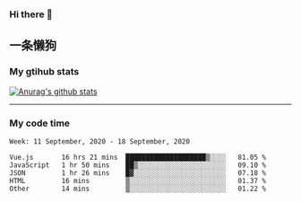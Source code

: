### Hi there 👋

## 一条懒狗
<!--
**kiss-me-quickly/kiss-me-quickly** is a ✨ _special_ ✨ repository because its `README.md` (this file) appears on your GitHub profile.

Here are some ideas to get you started:

- 🔭 I’m currently working on ...
- 🌱 I’m currently learning ...
- 👯 I’m looking to collaborate on ...
- 🤔 I’m looking for help with ...
- 💬 Ask me about ...
- 📫 How to reach me: ...
- 😄 Pronouns: ...
- ⚡ Fun fact: ...
-->


### My gtihub stats

[![Anurag's github stats](https://github-readme-stats.vercel.app/api?username=kiss-me-quickly)](https://github.com/anuraghazra/github-readme-stats)

***

### My code time

<!--START_SECTION:waka-->
```text
Week: 11 September, 2020 - 18 September, 2020

Vue.js       16 hrs 21 mins  ████████████████████▒░░░░   81.05 % 
JavaScript   1 hr 50 mins    ██▒░░░░░░░░░░░░░░░░░░░░░░   09.10 % 
JSON         1 hr 26 mins    █▓░░░░░░░░░░░░░░░░░░░░░░░   07.18 % 
HTML         16 mins         ▒░░░░░░░░░░░░░░░░░░░░░░░░   01.37 % 
Other        14 mins         ▒░░░░░░░░░░░░░░░░░░░░░░░░   01.22 % 
```
<!--END_SECTION:waka-->
